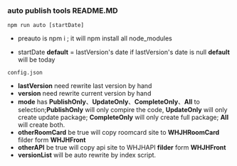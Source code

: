 ### auto publish tools README.MD

` npm run auto [startDate] `

- preauto is npm i ; it will npm install all node_modules

- startDate **default** = lastVersion's date  if lastVersion's date is null **default** will be today

`config.json `

- **lastVersion** need rewrite last version by hand
- **version** need rewrite current version by hand
- **mode** has **PublishOnly**、**UpdateOnly**、**CompleteOnly**、**All** to selection;**PublishOnly** will only compire the code, **UpdateOnly** will only create update package; **CompleteOnly** will only create full package; **All** will create both.
- **otherRoomCard** be true will copy roomcard site to **WHJHRoomCard** filder form **WHJHFront**
- **otherAPI** be true will copy api site to WHJHAPI **filder** form **WHJHFront**
- **versionList** will be auto rewrite by index script.
